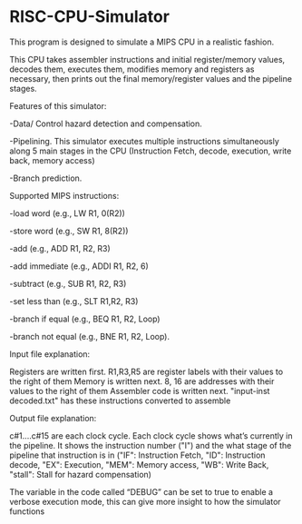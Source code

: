 # RISC-CPU-Simulator

This program is designed to simulate a MIPS CPU in a realistic fashion. 

This CPU takes assembler instructions and initial register/memory values, decodes them, executes them, modifies memory and registers as necessary, then prints out the final memory/register values and the pipeline stages. 


Features of this simulator: 

-Data/ Control hazard detection and compensation. 

-Pipelining. This simulator executes multiple instructions simultaneously along 5 main stages in the CPU (Instruction Fetch, decode, execution, write back, memory access)

-Branch prediction.


Supported MIPS instructions: 

-load word (e.g., LW R1, 0(R2))

-store word (e.g., SW R1, 8(R2))

-add (e.g., ADD R1, R2, R3)

-add immediate (e.g., ADDI R1, R2, 6)

-subtract (e.g., SUB R1, R2, R3)

-set less than (e.g., SLT R1,R2, R3)

-branch if equal (e.g., BEQ R1, R2, Loop)

-branch not equal (e.g., BNE R1, R2, Loop). 


Input file explanation: 

Registers are written first. R1,R3,R5 are register labels with their values to the right of them
Memory is written next. 8, 16 are addresses with their values to the right of them
Assembler code is written next. "input-inst decoded.txt" has these instructions converted to assemble


Output file explanation: 

c#1....c#15 are each clock cycle. Each clock cycle shows what’s currently in the pipeline. It shows the instruction number ("I") and the what stage of the pipeline that instruction is in ("IF": Instruction Fetch, "ID": Instruction decode, "EX": Execution, "MEM": Memory access, "WB": Write Back, "stall": Stall for hazard compensation)


The variable in the code called “DEBUG” can be set to true to enable a verbose execution mode, this can give more insight to how the simulator functions
